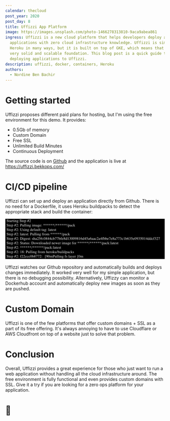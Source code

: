 ```yaml
---
calendar: thecloud
post_year: 2020
post_day: 8
title: Uffizzi App Platform
image: https://images.unsplash.com/photo-1466278313810-9aca9abea861
ingress: Uffizzi is a new cloud platform that helps developers deploy and host
  applications with zero cloud infrastructure knowledge. Uffizzi is similar to
  Heroku in many ways, but it is built on top of GKE, which means that it has a
  very solid and scalable foundation. This blog post is a quick guide to
  deploying applications to Uffizzi.
description: uffizzi, docker, containers, Heroku
authors:
  - Nordine Ben Bachir
---
```

# Getting started

Uffizzi proposes different paid plans for hosting, but I'm using the free environment for this demo. It provides:

* 0.5Gb of memory
* Custom Domain
* Free SSL
* Unlimited Build Minutes
* Continuous Deployment

The source code is on [Github](https://github.com/nordineb/Uffizzi-demo) and the application is live at <https://uffizzi.bekkops.com/>

# CI/CD pipeline

Uffizzi can set up and deploy an application directly from Github. There is no need for a Dockerfile, it uses Heroku buildpacks to detect the appropriate stack and build the container:

<img src="https://github.com/nordineb/Uffizzi-demo/blob/main/images/buildpacks.png?raw=true" alt="build-log" width="600"/>

Uffizzi watches our Github repository and automatically builds and deploys changes immediately. It worked very well for my simple application, but there is no debugging possibility. Alternatively, Uffizzy can monitor a Dockerhub account and automatically deploy new images as soon as they are pushed.

# Custom Domain

Uffizzi is one of the few platforms that offer custom domains + SSL as a part of its free offering. It's always annoying to have to use Cloudflare or AWS Cloudfront on top of a website just to solve that problem. 

# Conclusion

Overall, Uffizzi provides a great experience for those who just want to run a web application without handling all the cloud infrastructure around. The free environment is fully functional and even provides custom domains with SSL. Give it a try if you are looking for a zero ops platform for your application.

# 👋